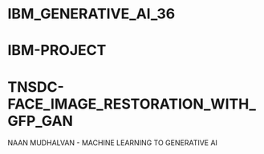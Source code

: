 # IBM_GENERATIVE_AI_36
# IBM-PROJECT
# TNSDC-FACE_IMAGE_RESTORATION_WITH_GFP_GAN
NAAN MUDHALVAN - MACHINE LEARNING TO GENERATIVE AI
